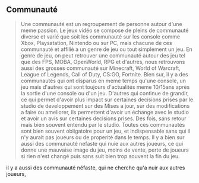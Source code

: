 ## Communauté
> Une communauté est un regroupement de personne autour d'une meme passion. Le jeux vidéo se compose de pleins de communauté diverse et varié  que soit les communauté sur les console comme Xbox, Playsatation, Nintendo ou sur PC, mais chacune de ces communauté et affilié a un genre de jeu ou tout simplement un jeu. En genre de jeu, on peut retrouver une communauté autour des jeu tel que des FPS, MOBA, OpenWorld, RPG et d'autres, nous retrouvons aussi des grosses communauté sur Minecraft, World of Warcraft, League of Legends, Call of Duty, CS:GO, Fortnite.
> Bien sur, il y a des communautés qui ont disparus en meme temps qu'une console, un jeu mais d'autres qui sont toujours d'actualités meme 10/15ans après la sortie d'une console ou d'un jeu. D'autres qui continue de grandir, ce qui permet d'avoir plus impact sur certaines decisions prises par le studio de developpement sur des Mises a jour, sur des modifications a faire ou ameliorer, ils permettent d'avoir un échange avec le studio et avoir un avis sur certaines decisions prises. Des fois, sans retour mais bien souvent entendu par le studio.
Toutes ces communautés sont bien souvent obligatoire pour un jeu, et indispensable sans qui il n'y aurait pas joueurs ou de properité dans le temps. Il y a bien sur aussi des communauté nefaste qui nuie aux autres joueurs, ce qui donne une mauvaise image du jeu, moins de vente, perte de joueurs si rien n'est changé puis sans suit bien trop souvent la fin du jeu.



 il y a aussi des communauté néfaste, qui ne cherche qu'a nuir aux autres joueurs, 
